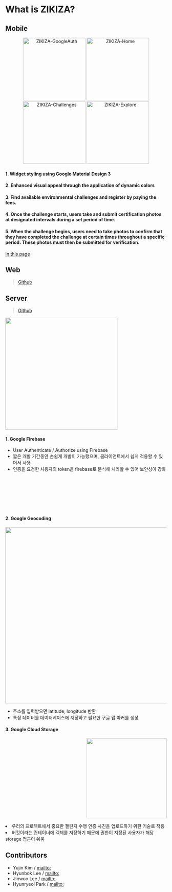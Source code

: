 # What is ZIKIZA?

## Mobile
<p align="center"> 
  <img width="195" alt="ZIKIZA-GoogleAuth" src="https://user-images.githubusercontent.com/26790710/227848774-ab59c037-ea8b-4087-bd4f-256dc1fcb434.png" />
  <img width="195" alt="ZIKIZA-Home" src="https://user-images.githubusercontent.com/26790710/227774317-9fad6d54-6bf5-4b56-a1fb-7833383286e9.png" />
  <img width="195" alt="ZIKIZA-Challenges" src="https://user-images.githubusercontent.com/26790710/227775005-2497884e-7fce-422c-925a-38e114877774.png" />
  <img width="195" alt="ZIKIZA-Explore" src="https://user-images.githubusercontent.com/26790710/227848330-5615fcd5-0642-40fc-96e1-61ea4cca9544.png">
</p>

#### 1. Widget styling using Google Material Design 3
#### 2. Enhanced visual appeal through the application of dynamic colors
#### 3. Find available environmental challenges and register by paying the fees.
#### 4. Once the challenge starts, users take and submit certification photos at designated intervals during a set period of time.
#### 5. When the challenge begins, users need to take photos to confirm that they have completed the challenge at certain times throughout a specific period. These photos must then be submitted for verification.


[In this page](https://github.com/GDSC-SKHU/98developers-flutter-app)

## Web
> [Github](https://github.com/GDSC-SKHU/98developers-web)

## Server
> [Github](https://github.com/GDSC-SKHU/98developers-backend)

<img align="center" width="350" src="https://user-images.githubusercontent.com/26790710/227830407-9ae81496-e7df-4f8e-9b97-5f17c4f6914d.png" />

#### 1. Google Firebase
- User Authenticate / Authorize using Firebase
- 짧은 개발 기간동안 손쉽게 개발이 가능했으며, 클라이언트에서 쉽게 적용할 수 있어서 사용
- 인증을 요청한 사용자의 token을 firebase로 분석해 처리할 수 있어 보안성이 강화

<br />
<br />
<br />
<br />
<br />
<br />

#### 2. Google Geocoding

<p align="center"> 
<img width="550" src="https://user-images.githubusercontent.com/26790710/227831391-5db82a45-337c-4f4d-880b-0cf5f4a8b8cb.png" />
</p>

- 주소를 입력받으면 latitude, longitude 반환
- 특정 데이터를 데이터베이스에 저장하고 필요한 구글 맵 마커를 생성


#### 3. Google Cloud Storage

<p align="right">
  <img width="250" src="https://user-images.githubusercontent.com/26790710/227833036-8f341d20-46ee-4eb8-b14c-3a540e6beabf.png" />
  <li> 우리의 프로젝트에서 중요한 챌린지 수행 인증 사진을 업로드하기 위한 기술로 적용 </li>
  <li> 버킷이라는 컨테이너에 객체를 저장하기 때문에 권한이 지정된 사용자가 해당 storage 접근이 쉬움 </li>
</p>

## Contributors
- Yujin Kim / [mailto:]()
- Hyunbok Lee / [mailto:]()
- Jinwoo Lee / [mailto:]()
- Hyunryeol Park / [mailto:]()
